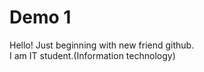 # Demo 1
Hello! Just beginning with new friend github.
<br>
I am IT student.(Information technology)